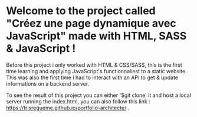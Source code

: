 # Welcome to the project called "Créez une page dynamique avec JavaScript" made with HTML, SASS & JavaScript !

Before this project i only worked with HTML & CSS/SASS, this is the first time learning and applying JavaScript's functionnaliest to a static website.
This was also the first time i had to interact with an API to get & update informations on a backend server.

To see the result of this project you can either '$git clone' it and host a local server running the index.html, you can also follow this link : https://trisregueme.github.io/portfolio-architecte/ .

